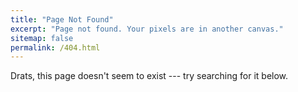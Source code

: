 ```yaml
---
title: "Page Not Found"
excerpt: "Page not found. Your pixels are in another canvas."
sitemap: false
permalink: /404.html
---
```


Drats, this page doesn't seem to exist --- try searching for it below.

<script type="text/javascript">
  var GOOG_FIXURL_LANG = 'en';
  var GOOG_FIXURL_SITE = '{{ site.url }}'
</script>
<script type="text/javascript"
  src="//linkhelp.clients.google.com/tbproxy/lh/wm/fixurl.js">
</script>

